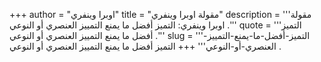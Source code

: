 +++
author = "اوبرا وينفري"
title = "مقولة اوبرا وينفري"
description = '''مقولة اوبرا وينفري: التميز أفضل ما يمنع التمييز العنصري أو النوعي .'''
quote = '''التميز أفضل ما يمنع التمييز العنصري أو النوعي .'''
slug = '''التميز-أفضل-ما-يمنع-التمييز-العنصري-أو-النوعي'''
+++
التميز أفضل ما يمنع التمييز العنصري أو النوعي .
